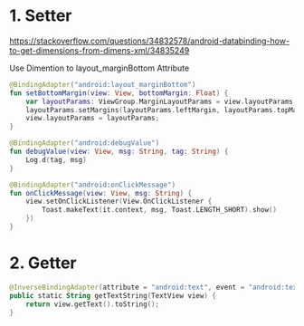 # 1. Setter

https://stackoverflow.com/questions/34832578/android-databinding-how-to-get-dimensions-from-dimens-xml/34835249

Use Dimention to layout_marginBottom Attribute

```Kotlin
@BindingAdapter("android:layout_marginBottom")
fun setBottomMargin(view: View, bottomMargin: Float) {
    var layoutParams: ViewGroup.MarginLayoutParams = view.layoutParams as ViewGroup.MarginLayoutParams
    layoutParams.setMargins(layoutParams.leftMargin, layoutParams.topMargin, layoutParams.rightMargin, bottomMargin.roundToInt());
    view.layoutParams = layoutParams;
}
```

```Kotlin
@BindingAdapter("android:debugValue")
fun debugValue(view: View, msg: String, tag: String) {
    Log.d(tag, msg)
}
```

```Kotlin
@BindingAdapter("android:onClickMessage")
fun onClickMessage(view: View, msg: String) {
    view.setOnClickListener(View.OnClickListener {
        Toast.makeText(it.context, msg, Toast.LENGTH_SHORT).show()
    })
}
```

# 2. Getter

```Kotlin
@InverseBindingAdapter(attribute = "android:text", event = "android:textAttrChanged")
public static String getTextString(TextView view) {
    return view.getText().toString();
}
```
